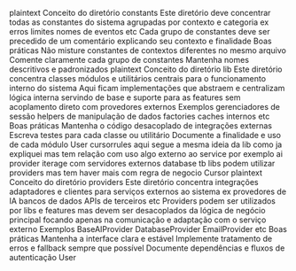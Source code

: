 plaintext
 Conceito do diretório constants
 Este diretório deve concentrar todas as constantes do sistema agrupadas por contexto e categoria ex erros limites nomes de eventos etc
 Cada grupo de constantes deve ser precedido de um comentário explicando seu contexto e finalidade
 Boas práticas
  Não misture constantes de contextos diferentes no mesmo arquivo
  Comente claramente cada grupo de constantes
  Mantenha nomes descritivos e padronizados
plaintext
 Conceito do diretório lib
 Este diretório concentra classes módulos e utilitários centrais para o funcionamento interno do sistema
 Aqui ficam implementações que abstraem e centralizam lógica interna servindo de base e suporte para as features sem acoplamento direto com provedores externos
 Exemplos gerenciadores de sessão helpers de manipulação de dados factories caches internos etc
 Boas práticas
  Mantenha o código desacoplado de integrações externas
  Escreva testes para cada classe ou utilitário
  Documente a finalidade e uso de cada módulo
User
cursorrules aqui segue a mesma ideia da lib como ja expliquei mas tem relação com uso algo externo ao service por exemplo ai provider iterage com servidores externos database tb libs podem utilizar providers mas tem haver mais com regra de negocio
Cursor
plaintext
 Conceito do diretório providers
 Este diretório concentra integrações adaptadores e clientes para serviços externos ao sistema ex provedores de IA bancos de dados APIs de terceiros etc
 Providers podem ser utilizados por libs e features mas devem ser desacoplados da lógica de negócio principal focando apenas na comunicação e adaptação com o serviço externo
 Exemplos BaseAIProvider DatabaseProvider EmailProvider etc
 Boas práticas
  Mantenha a interface clara e estável
  Implemente tratamento de erros e fallback sempre que possível
  Documente dependências e fluxos de autenticação
User